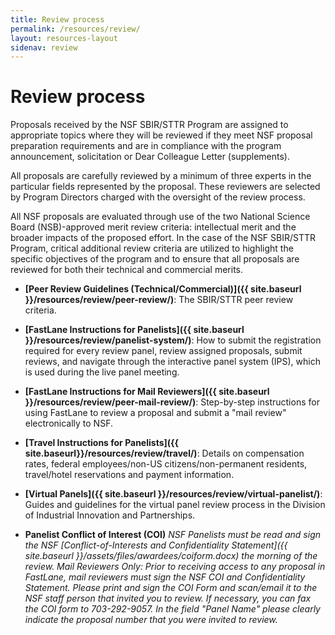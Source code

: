 ```yaml
---
title: Review process
permalink: /resources/review/
layout: resources-layout
sidenav: review
---
```

# Review process

Proposals received by the NSF SBIR/STTR Program are assigned to appropriate topics where they will be reviewed if they meet NSF proposal preparation requirements and are in compliance with the program announcement, solicitation or Dear Colleague Letter (supplements).

All proposals are carefully reviewed by a minimum of three experts in the particular fields represented by the proposal. These reviewers are selected by Program Directors charged with the oversight of the review process.

All NSF proposals are evaluated through use of the two National Science Board (NSB)-approved merit review criteria: intellectual merit and the broader impacts of the proposed effort. In the case of the NSF SBIR/STTR Program, critical additional review criteria are utilized to highlight the specific objectives of the program and to ensure that all proposals are reviewed for both their technical and commercial merits.

- **[Peer Review Guidelines (Technical/Commercial)]({{ site.baseurl }}/resources/review/peer-review/)**: The SBIR/STTR peer review criteria.

- **[FastLane Instructions for Panelists]({{ site.baseurl }}/resources/review/panelist-system/)**: How to submit the registration required for every review panel, review assigned proposals, submit reviews, and navigate through the interactive panel system (IPS), which is used during the live panel meeting.

- **[FastLane Instructions for Mail Reviewers]({{ site.baseurl }}/resources/review/peer-mail-review/)**: Step-by-step instructions for using FastLane to review a proposal and submit a "mail review" electronically to NSF.

- **[Travel Instructions for Panelists]({{ site.baseurl}}/resources/review/travel/)**: Details on compensation rates, federal employees/non-US citizens/non-permanent residents, travel/hotel reservations and payment information.

- **[Virtual Panels]({{ site.baseurl }}/resources/review/virtual-panelist/)**: Guides and guidelines for the virtual panel review process in the Division of Industrial Innovation and Partnerships.

- **Panelist Conflict of Interest (COI)**
*NSF Panelists must be read and sign the NSF [Conflict-of-Interests and Confidentiality Statement]({{ site.baseurl }}/assets/files/awardees/coiform.docx) the morning of the review. Mail Reviewers Only: Prior to receiving access to any proposal in FastLane, mail reviewers must sign the NSF COI and Confidentiality Statement. Please print and sign the COI Form and scan/email it to the NSF staff person that invited you to review. If necessary, you can fax the COI form to 703-292-9057. In the field "Panel Name" please clearly indicate the proposal number that you were invited to review.*
